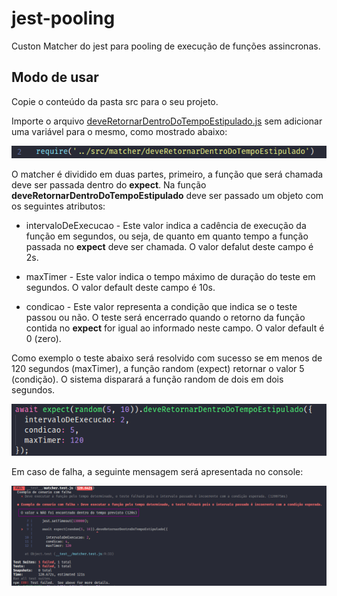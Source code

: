 # jest-pooling
Custon Matcher do jest para pooling de execução de funções assincronas.

## Modo de usar

Copie o conteúdo da pasta src para o seu projeto.

Importe o arquivo [deveRetornarDentroDoTempoEstipulado.js](./src/matcher/deveRetornarDentroDoTempoEstipulado.js) sem adicionar uma variável para o mesmo, como mostrado abaixo:

![require](./images/require.png)

O matcher é dividido em duas partes, primeiro, a função que será chamada deve ser passada dentro do __expect__. Na função __deveRetornarDentroDoTempoEstipulado__ deve ser passado um objeto com os seguintes atributos:

* intervaloDeExecucao - Este valor indica a cadência de execução da função em segundos, ou seja, de quanto em quanto tempo a função passada no __expect__ deve ser chamada. O valor defalut deste campo é 2s.

* maxTimer - Este valor indica o tempo máximo de duração do teste em segundos. O valor default deste campo é 10s.

* condicao - Este valor representa a condição que indica se o teste passou ou não. O teste será encerrado quando o retorno da função contida no __expect__ for igual ao informado neste campo. O valor default é 0 (zero).

Como exemplo o teste abaixo será resolvido com sucesso se em menos de 120 segundos (maxTimer), a função random (expect) retornar o valor 5 (condição). O sistema disparará a função random de dois em dois segundos.

![exemplo](./images/exemplo.png)

Em caso de falha, a seguinte mensagem será apresentada no console:

![falha](./images/falha.png)